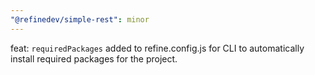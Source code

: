 ```yaml
---
"@refinedev/simple-rest": minor
---
```


feat: `requiredPackages` added to refine.config.js for CLI to automatically install required packages for the project.
